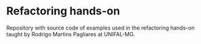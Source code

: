 # Refactoring hands-on

Repository with source code of examples used in the refactoring hands-on taught by Rodrigo Martins Pagliares at UNIFAL-MG.
